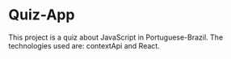 # Quiz-App
This project is a quiz about JavaScript in Portuguese-Brazil. The technologies used are: contextApi and React.
